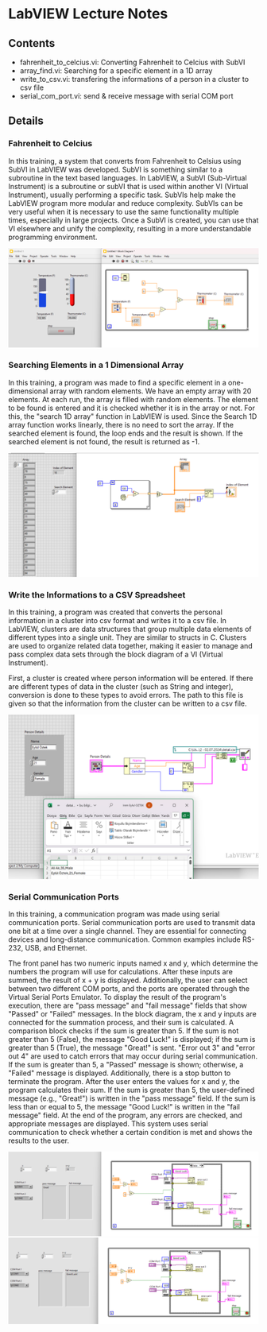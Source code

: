 # LabVIEW Lecture Notes

## Contents

- fahrenheit_to_celcius.vi: Converting Fahrenheit to Celcius with SubVI
- array_find.vi: Searching for a specific element in a 1D array
- write_to_csv.vi: transfering the informations of a person in a cluster to csv file
- serial_com_port.vi: send & receive message with serial COM port

## Details

### Fahrenheit to Celcius
In this training, a system that converts from Fahrenheit to Celsius using SubVI in LabVIEW was developed. SubVI is something similar to a subroutine in the text based languages. In LabVIEW, a SubVI (Sub-Virtual Instrument) is a subroutine or subVI that is used within another VI (Virtual Instrument), usually performing a specific task. SubVIs help make the LabVIEW program more modular and reduce complexity. SubVIs can be very useful when it is necessary to use the same functionality multiple times, especially in large projects. Once a SubVI is created, you can use that VI elsewhere and unify the complexity, resulting in a more understandable programming environment.

![SubVI example](https://github.com/eylloztek/labview_selfEd/blob/main/images/01.07.2024%20-%20create%20subVI.png)

### Searching Elements in a 1 Dimensional Array
In this training, a program was made to find a specific element in a one-dimensional array with random elements. We have an empty array with 20 elements. At each run, the array is filled with random elements. The element to be found is entered and it is checked whether it is in the array or not. For this, the "search 1D array" function in LabVIEW is used. Since the Search 1D array function works linearly, there is no need to sort the array. If the searched element is found, the loop ends and the result is shown. If the searched element is not found, the result is returned as -1.

![Search 1D array](https://github.com/eylloztek/labview_selfEd/blob/main/images/1D_array_search.png)

### Write the Informations to a CSV Spreadsheet
In this training, a program was created that converts the personal information in a cluster into csv format and writes it to a csv file. In LabVIEW, clusters are data structures that group multiple data elements of different types into a single unit. They are similar to structs in C. Clusters are used to organize related data together, making it easier to manage and pass complex data sets through the block diagram of a VI (Virtual Instrument).

First, a cluster is created where person information will be entered. If there are different types of data in the cluster (such as String and integer), conversion is done to these types to avoid errors. The path to this file is given so that the information from the cluster can be written to a csv file.

![write to csv file](https://github.com/eylloztek/labview_selfEd/blob/main/images/write_into_csv_spreadsheet.png)

### Serial Communication Ports 
In this training, a communication program was made using serial communication ports. Serial communication ports are used to transmit data one bit at a time over a single channel. They are essential for connecting devices and long-distance communication. Common examples include RS-232, USB, and Ethernet.

The front panel has two numeric inputs named x and y, which determine the numbers the program will use for calculations. After these inputs are summed, the result of x + y is displayed. Additionally, the user can select between two different COM ports, and the ports are operated through the Virtual Serial Ports Emulator. To display the result of the program's execution, there are "pass message" and "fail message" fields that show "Passed" or "Failed" messages. In the block diagram, the x and y inputs are connected for the summation process, and their sum is calculated. A comparison block checks if the sum is greater than 5. If the sum is not greater than 5 (False), the message "Good Luck!" is displayed; if the sum is greater than 5 (True), the message "Great!" is sent. "Error out 3" and "error out 4" are used to catch errors that may occur during serial communication. If the sum is greater than 5, a "Passed" message is shown; otherwise, a "Failed" message is displayed. Additionally, there is a stop button to terminate the program. After the user enters the values for x and y, the program calculates their sum. If the sum is greater than 5, the user-defined message (e.g., "Great!") is written in the "pass message" field. If the sum is less than or equal to 5, the message "Good Luck!" is written in the "fail message" field. At the end of the program, any errors are checked, and appropriate messages are displayed. This system uses serial communication to check whether a certain condition is met and shows the results to the user.

![serial COM port pass message](https://github.com/eylloztek/labview_selfEd/blob/main/images/send_receive_buffer_with_serialCOMport_passmessage.png)
![serial COM port fail message](https://github.com/eylloztek/labview_selfEd/blob/main/images/send_receive_buffer_with_serialCOMport_failmessage.png)
